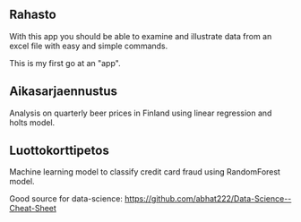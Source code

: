 ## Rahasto
With this app you should be able to examine and illustrate data from an excel file with easy and simple commands.

This is my first go at an "app".

## Aikasarjaennustus
Analysis on quarterly beer prices in Finland using linear regression and holts model.

## Luottokorttipetos
Machine learning model to classify credit card fraud using RandomForest model.


Good source for data-science: https://github.com/abhat222/Data-Science--Cheat-Sheet
